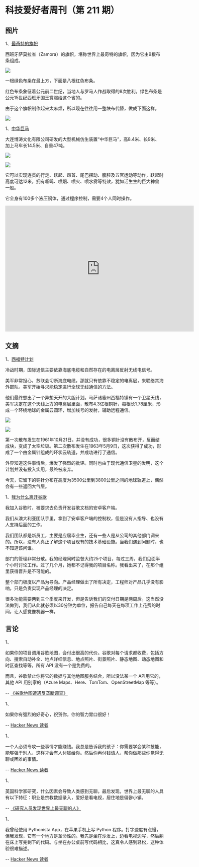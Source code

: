 # 科技爱好者周刊（第 211 期）

## 图片

1、[最奇特的旗帜](https://blog.kobadoo.com/2022/02/the-only-flag-of-world-that-is-shredded.html)

西班牙萨莫拉省（Zamora）的旗帜，堪称世界上最奇特的旗帜，因为它由9根布条组成。

![](https://cdn.beekka.com/blogimg/asset/202202/bg2022022313.webp)

一根绿色布条在最上方，下面是八根红色布条。

红色布条象征着公元前二世纪，当地人与罗马人作战取得的8次胜利。绿色布条是公元15世纪西班牙国王赏赐给这个省的。

由于这个旗帜制作起来太麻烦，所以现在往往用一整块布代替，做成下面这样。

![](https://cdn.beekka.com/blogimg/asset/202202/bg2022022314.webp)

1、[中华巨马](https://finance.ifeng.com/c/7zyQLyHEp3Q)

大连博涛文化有限公司研发的大型机械仿生装置“中华巨马”，高8.4米、长9米、加上马车长14.5米、自重47吨。

![](https://cdn.beekka.com/blogimg/asset/202202/bg2022020808.webp)

![](https://cdn.beekka.com/blogimg/asset/202202/bg2022020809.webp)

它可以实现连贯的行走、跃起、昂首、尾巴摆动、腹腔及五官运动等动作，跃起时高度可达12米，拥有嘶鸣、喷烟、喷火、喷水雾等特效，犹如活生生的巨大神兽一般。

它全身有100多个液压钢体，通过程序控制，需要4个人同时操作。

<iframe frameborder="0" src="https://v.qq.com/txp/iframe/player.html?vid=w33224j6q53" allowFullScreen="true" width="600" height="400"></iframe>

## 文摘

1、[西福特计划](https://zh.wikipedia.org/wiki/%E8%A5%BF%E7%A6%8F%E7%89%B9%E8%AE%A1%E5%88%92)

冷战时期，国际通信主要依靠海底电缆和自然存在的电离层反射无线电信号。

美军非常担心，苏联会切断海底电缆，那就只有依靠不稳定的电离层，来联络其海外部队。美军开始寻求能稳定进行全球无线通信的方法。

他们最终想出了一个异想天开的大胆计划。马萨诸塞州西福特镇有一个卫星天线，美军决定在这个天线上方的电离层里面，散布4.3亿根铜针，每根长1.78厘米，形成一个环绕地球的金属云圆环，增加线号的发射，辅助远程通信。

![](https://cdn.beekka.com/blogimg/asset/202111/bg2021112113.jpg)

![](https://cdn.beekka.com/blogimg/asset/202111/bg2021112112.jpg)

第一次散布发生在1961年10月21日，并没有成功，很多铜针没有散布开，反而结成块，变成了太空垃圾。第二次散布发生在1963年5月9日，这次获得了成功，形成了一个由金属针组成的环状云轨道，并成功进行了通信。

外界知道这件事情后，爆发了强烈的批评。同时也由于现代通信卫星的发明，这个计划并没有投入实用，最终被废弃。

今天，它留下的铜针分布在高度为3500公里到3800公里之间的地球轨道上，偶然会有一些返回大气层。

1、[我为什么离开谷歌](https://jayconrod.com/posts/122/leaving-google)

我加入谷歌时，被要求去负责开发谷歌文档的安卓客户端。

我们从澳大利亚团队手里，拿到了安卓客户端的控制权，但是没有人指导、也没有人支持后面的工作。

我们团队都是新员工，主要是应届毕业生，还有一些人是从公司的其他部门调来的。所以，没有人真正了解这个项目现有的技术基础设施。当我们遇到问题时，也不知道该问谁。

部门的管理非常分散。我的经理同时监督大约25个项目，每过三周，我们见面半个小时讨论工作。过了几个月，她都不记得我的项目名称。我看出来了，在那个组里获得晋升是不可能的。

整个部门极度以产品为导向。产品经理做出了所有决定，工程师对产品几乎没有影响，只是负责实现产品经理的决定。

很多功能需要两到三个季度来开发，但是告诉我们的交付日期是两周后。这当然没法做到，我们从此就必须以30分钟为单位，报告自己每天在每项工作上花费的时间，让人感觉像机器一样。

## 言论

1、

如果你的项目调用谷歌地图，会付出很高的代价。谷歌对每个请求都收费，包括方向、搜索自动补全、地点详细信息、地点照片、街景照片、静态地图、动态地图和时区查找等等，所有 API 没有一个是免费的。

而且，谷歌禁止你将它的数据与其他地图服务结合，所以没法某一个 API用它的，其他 API 用别家的（Azure Maps、Here、TomTom、OpenStreetMap 等等）。

-- [《谷歌地图遭遇反垄断调查》](https://arstechnica.com/gadgets/2022/03/googles-next-us-antitrust-issue-google-maps/)

1、

如果你有强烈的好奇心，祝贺你，你的智力胃口很好！

-- [Hacker News 读者](https://news.ycombinator.com/item?id=30928948)

1、

一个人必须专攻一些事情才能赚钱。我总是告诉我的孩子：你需要学会某种技能，能够强于别人，这样才会有人付钱给你。然后你再付钱请人，帮你做那些你觉得无聊或困难的事情。

-- [Hacker News 读者](https://news.ycombinator.com/item?id=30929422)

1、

英国科学家研究，什么因素会导致人类感到无聊。最后发现，世界上最无聊的人具有以下特征：职业是宗教数据录入，爱好是看电视，居住地是偏僻小镇。

-- [《研究人员发现世界上最无聊的人》](https://www.essex.ac.uk/news/2022/03/18/the-most-boring-person-in-the-world-discovered-by-researchers)

1、

我曾经使用 Pythonista App，在苹果手机上写 Python 程序。打字速度有点慢，但我发现，它有一个地方是革命性的。我先是坐在沙发上，边看电视边写，然后躺在床上写完剩下的代码。与坐在办公桌前写代码相比，这真令人感到轻松，这种体验很难描述。

-- [Hacker News 读者](https://news.ycombinator.com/item?id=30956271)